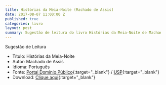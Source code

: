 ```yaml
---
title: Histórias da Meia-Noite (Machado de Assis)
date: 2017-08-07 11:00:00 Z
published: true
categories: livro
layout: post
summary: Sugestão de leitura do livro Histórias da Meia-Noite de Machado de Assis.
---
```


Sugestão de Leitura

* Título: Histórias da Meia-Noite
* Autor: Machado de Assis
* Idioma: Português
* Fonte: [Portal Domínio Público][PDP]{:target="_blank"} <i class="fa fa-external-link" aria-hidden="true"></i> / [USP][USP]{:target="_blank"} <i class="fa fa-external-link" aria-hidden="true"></i>
* Download: [Clique aqui][DOWNLOAD]{:target="_blank"} <i class="fa fa-external-link" aria-hidden="true"></i>

[DOWNLOAD]: http://www.dominiopublico.gov.br/pesquisa/DetalheObraForm.do?select_action=&co_obra=1893
[PDP]: http://www.dominiopublico.gov.br
[USP]: http://usp.br

